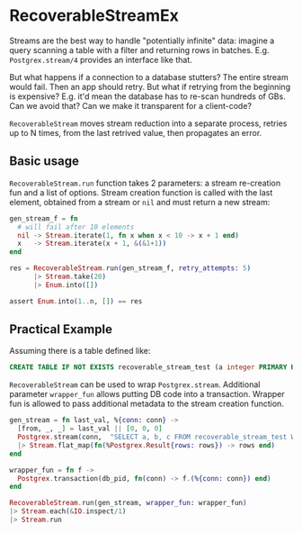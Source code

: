 # RecoverableStreamEx

Streams are the best way to handle "potentially infinite" data:
imagine a query scanning a table with a filter and returning rows
in batches. E.g. `Postgrex.stream/4` provides an interface like
that. 

But what happens if a connection to a database stutters?
The entire stream would fail. Then an app should retry. But what if
retrying from the beginning is expensive? E.g. it'd mean the database
has to re-scan hundreds of GBs. Can we avoid that? Can we make it 
transparent for a client-code?

`RecoverableStream` moves stream reduction into a separate process,
retries up to N times, from the last retrived value, then propagates
an error. 

## Basic usage

`RecoverableStream.run` function takes 2 parameters: a stream 
re-creation fun and a list of options. Stream creation function
is called with the last element, obtained from a stream or `nil`
and must return a new stream:

```Elixir
gen_stream_f = fn 
  # will fail after 10 elements
  nil -> Stream.iterate(1, fn x when x < 10 -> x + 1 end)
  x   -> Stream.iterate(x + 1, &(&1+1))
end

res = RecoverableStream.run(gen_stream_f, retry_attempts: 5)
	  |> Stream.take(20)
	  |> Enum.into([])

assert Enum.into(1..n, []) == res
```

## Practical Example

Assuming there is a table defined like:

```SQL
CREATE TABLE IF NOT EXISTS recoverable_stream_test (a integer PRIMARY KEY, b integer, c integer)
```

`RecoverableStream` can be used to wrap `Postgrex.stream`. 
Additional parameter `wrapper_fun` allows putting DB code into
a transaction. Wrapper fun is allowed to pass additional metadata
to the stream creation function.


```Elixir
gen_stream = fn last_val, %{conn: conn} ->
  [from, _, _] = last_val || [0, 0, 0] 
  Postgrex.stream(conn,  "SELECT a, b, c FROM recoverable_stream_test WHERE a > $1 ORDER BY a", [from])
  |> Stream.flat_map(fn(%Postgrex.Result{rows: rows}) -> rows end) 
end

wrapper_fun = fn f -> 
  Postgrex.transaction(db_pid, fn(conn) -> f.(%{conn: conn}) end)
end

RecoverableStream.run(gen_stream, wrapper_fun: wrapper_fun)
|> Stream.each(&IO.inspect/1)
|> Stream.run
```

